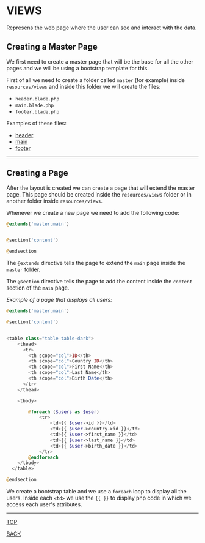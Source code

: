# VIEWS
Represens the web page where the user can see and interact with the data.

## Creating a Master Page
We first need to create a master page that will be the base for all the other pages and we will be using a bootstrap template for this.

First of all we need to create a folder called `master` (for example) inside `resources/views` and inside this folder we will create the files:
- `header.blade.php`
- `main.blade.php`
- `footer.blade.php`

Examples of these files:
- [header](Views/MasterPage/header.md)
- [main](Views/MasterPage/main.md)
- [footer](Views/MasterPage/footer.md)

---

## Creating a Page
After the layout is created we can create a page that will extend the master page. This page should be created inside the `resources/views` folder or in another folder inside `resources/views`.

Whenever we create a new page we need to add the following code:
```php
@extends('master.main')


@section('content')

@endsection
```

The `@extends` directive tells the page to extend the `main` page inside the `master` folder.

The `@section` directive tells the page to add the content inside the `content` section of the `main` page.


_Example of a page that displays all users:_
```php
@extends('master.main')

@section('content')


<table class="table table-dark">
    <thead>
      <tr>
        <th scope="col">ID</th>
        <th scope="col">Country ID</th>
        <th scope="col">First Name</th>
        <th scope="col">Last Name</th>
        <th scope="col">Birth Date</th>
      </tr>
    </thead>

    <tbody>

        @foreach ($users as $user)
            <tr>
                <td>{{ $user->id }}</td>
                <td>{{ $user->country->id }}</td>
                <td>{{ $user->first_name }}</td>
                <td>{{ $user->last_name }}</td>
                <td>{{ $user->birth_date }}</td>
            </tr>
        @endforeach
    </tbody>
  </table>

@endsection
```

We create a bootstrap table and we use a `foreach` loop to display all the users. Inside each `<td>` we use the `{{ }}` to display php code in which we access each user's attributes.



---
[TOP](#views)

[BACK](./)